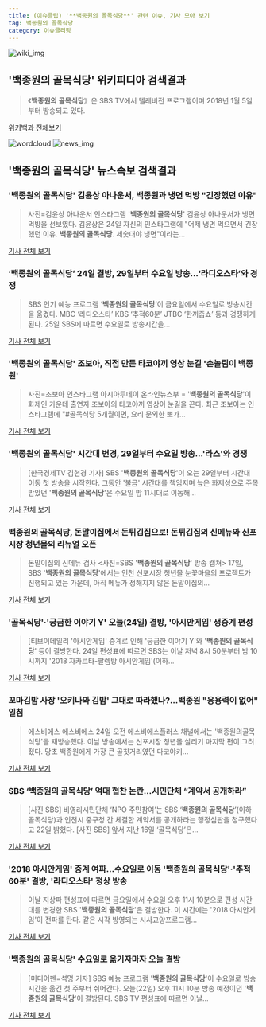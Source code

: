 ```yaml
---
title: (이슈클립) '**백종원의 골목식당**' 관련 이슈, 기사 모아 보기
tag: 백종원의 골목식당
category: 이슈클리핑
---
```

![wiki_img](https://user-images.githubusercontent.com/42597476/44503234-41136a80-a6d0-11e8-9071-6fc6418eafe4.png)
## **'**백종원의 골목식당**'** 위키피디아 검색결과
>《**백종원의 골목식당**》은 SBS TV에서 텔레비전 프로그램이며 2018년 1월 5일부터 방송되고 있다.

<a href="https://ko.wikipedia.org/wiki/백종원의 골목식당" target="_blank">위키백과 전체보기</a>

![wordcloud](https://s3.ap-northeast-2.amazonaws.com/lyrics101-wordcloud/2018-08-25-1535152245.png)
![news_img](https://user-images.githubusercontent.com/42597476/44507050-1206f400-a6e4-11e8-8d98-7ffbfebb353f.png)
## **'**백종원의 골목식당**'** 뉴스속보 검색결과
### '**백종원의 골목식당**' 김윤상 아나운서, 백종원과 냉면 먹방 "긴장했던 이유"

>사진=김윤상 아나운서 인스타그램 '**백종원의 골목식당**' 김윤상 아나운서가 냉면 먹방을 선보였다. 김윤상은 24일 자신의 인스타그램에 "어제 냉면 먹으면서 긴장했던 이유. **백종원의 골목식당**. 세숫대야 냉면"이라는...

<a href="http://sports.hankooki.com/lpage/entv/201808/sp20180825072612136730.htm" target="_blank">기사 전체 보기</a>

### ‘**백종원의 골목식당**’ 24일 결방, 29일부터 수요일 방송…‘라디오스타’와 경쟁

>SBS 인기 예능 프로그램 ‘**백종원의 골목식당**’이 금요일에서 수요일로 방송시간을 옮겼다. MBC ‘라디오스타’ KBS ‘추적60분’ JTBC ‘한끼줍쇼’ 등과 경쟁하게 된다. 25일 SBS에 따르면 수요일로 방송시간을...

<a href="http://news.kmib.co.kr/article/view.asp?arcid=0012629830&code=61181111&cp=nv" target="_blank">기사 전체 보기</a>

### '**백종원의 골목식당**' 조보아, 직접 만든 타코야끼 영상 눈길 '손놀림이 백종원'

>사진=조보아 인스타그램 아시아투데이 온라인뉴스부 = '**백종원의 골목식당**'이 화제인 가운데 출연자 조보아의 타코야끼 영상이 눈길을 끈다. 최근 조보아는 인스타그램에 "#골목식당 5개월이면, 요리 문외한 뽀가...

<a href="http://www.asiatoday.co.kr/view.php?key=20180825000708284" target="_blank">기사 전체 보기</a>

### '**백종원의 골목식당**' 시간대 변경, 29일부터 수요일 방송…'라스'와 경쟁

>[한국경제TV 김현경 기자] SBS '**백종원의 골목식당**'이 오는 29일부터 시간대 이동 첫 방송을 시작한다. 그동안 '불금' 시간대를 책임지며 높은 화제성으로 주목 받았던 '**백종원의 골목식당**'은 수요일 밤 11시대로 이동해...

<a href="http://news.wowtv.co.kr/NewsCenter/News/Read?articleId=A201808240387&t=NN" target="_blank">기사 전체 보기</a>

### **백종원의 골목식당**, 돈말이집에서 돈튀김집으로! 돈튀김집의 신메뉴와 신포시장 청년몰의 리뉴얼 오픈

>돈말이집의 신메뉴 검사 <사진=SBS '**백종원의 골목식당**' 방송 캡쳐> 17일, SBS '**백종원의 골목식당**'에서는 인천 신포시장 청년몰 눈꽃마을의 프로젝트가 진행되고 있는 가운데, 아직 메뉴가 정해지지 않은 돈말이집의...

<a href="http://www.sommeliertimes.com/news/articleView.html?idxno=10022" target="_blank">기사 전체 보기</a>

### '골목식당'·'궁금한 이야기 Y' 오늘(24일) 결방, '아시안게임' 생중계 편성

>[티브이데일리 '아시안게임' 중계로 인해 '궁금한 이야기 Y'와 '**백종원의 골목식당**' 등이 결방한다. 24일 편성표에 따르면 SBS는 이날 저녁 8시 50분부터 밤 10시까지 '2018 자카르타-팔렘방 아시안게임'(이하...

<a href="http://tvdaily.asiae.co.kr/read.php3?aid=15350701901387797002" target="_blank">기사 전체 보기</a>

### 꼬마김밥 사장 '오키나와 김밥' 그대로 따라했나?...백종원 "응용력이 없어" 일침

>에스비에스 에스비에스 24일 오전 에스비에스플러스 채널에서는 '백종원의골목식당'을 재방송했다. 이날 방송에서는 신포시장 청년몰 살리기 마지막 편이 그려졌다.   당초 백종원에게 가장 큰 골칫거리였던 다코야키...

<a href="http://www.golfkor.com/news/articleView.html?idxno=5293" target="_blank">기사 전체 보기</a>

### SBS ‘**백종원의 골목식당**’ 억대 협찬 논란…시민단체 “계약서 공개하라”

>[사진 SBS] 비영리시민단체 ‘NPO 주민참여’는 SBS ‘**백종원의 골목식당**’(이하 골목식당)과 인천시 중구청 간 체결한 계약서를 공개하라는 행정심판을 청구했다고 22일 밝혔다. [사진 SBS] 앞서 지난 16일 ‘골목식당’은...

<a href="http://news.joins.com/article/olink/22499544" target="_blank">기사 전체 보기</a>

### '2018 아시안게임' 중계 여파…수요일로 이동 '**백종원의 골목식당**'·'추적 60분' 결방, '라디오스타' 정상 방송

>이날 지상파 편성표에 따르면 금요일에서 수요일 오후 11시 10분으로 편성 시간대를 변경한 SBS '**백종원의 골목식당**'은 결방한다. 이 시간에는 '2018 아시안게임'이 전파를 탄다. 같은 시각 방영되는 시사교양프로그램...

<a href="http://www.etoday.co.kr/news/section/newsview.php?idxno=1655158" target="_blank">기사 전체 보기</a>

### '**백종원의 골목식당**' 수요일로 옮기자마자 오늘 결방

>[미디어펜=석명 기자] SBS 예능 프로그램 '**백종원의 골목식당**'이 수요일로 방송 시간을 옮긴 첫 주부터 쉬어간다. 오늘(22일) 오후 11시 10분 방송 예정이던 '**백종원의 골목식당**'이 결방된다. SBS TV 편성표에 따르면 이날...

<a href="http://www.mediapen.com/news/view/377701" target="_blank">기사 전체 보기</a>


